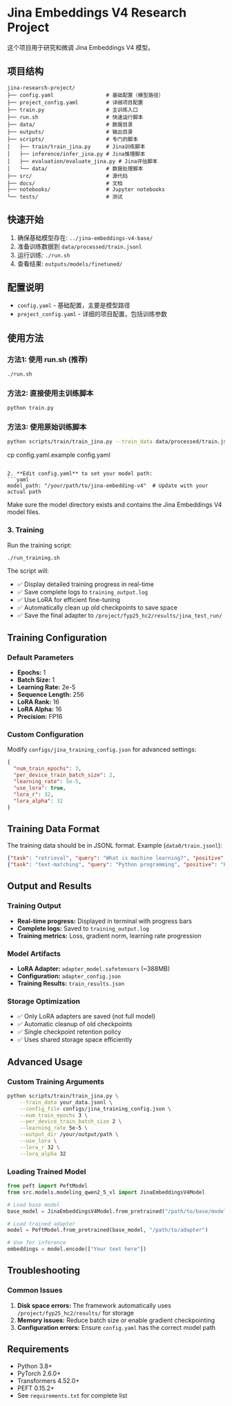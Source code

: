 # Jina Embeddings V4 Research Project

这个项目用于研究和微调 Jina Embeddings V4 模型。

## 项目结构

```
jina-research-project/
├── config.yaml                 # 基础配置（模型路径）
├── project_config.yaml         # 详细项目配置
├── train.py                    # 主训练入口
├── run.sh                      # 快速运行脚本
├── data/                       # 数据目录
├── outputs/                    # 输出目录  
├── scripts/                    # 专门的脚本
│   ├── train/train_jina.py     # Jina训练脚本
│   ├── inference/infer_jina.py # Jina推理脚本
│   ├── evaluation/evaluate_jina.py # Jina评估脚本
│   └── data/                   # 数据处理脚本
├── src/                        # 源代码
├── docs/                       # 文档
├── notebooks/                  # Jupyter notebooks
└── tests/                      # 测试
```

## 快速开始

1. 确保基础模型存在: `../jina-embeddings-v4-base/`
2. 准备训练数据到 `data/processed/train.jsonl`
3. 运行训练: `./run.sh`
4. 查看结果: `outputs/models/finetuned/`

## 配置说明

- `config.yaml` - 基础配置，主要是模型路径
- `project_config.yaml` - 详细的项目配置，包括训练参数

## 使用方法

### 方法1: 使用 run.sh (推荐)
```bash
./run.sh
```

### 方法2: 直接使用主训练脚本
```bash
python train.py
```

### 方法3: 使用原始训练脚本
```bash
python scripts/train/train_jina.py --train_data data/processed/train.jsonl [其他参数]
```
   cp config.yaml.example config.yaml
   ```

2. **Edit config.yaml** to set your model path:
   ```yaml
   model_path: "/your/path/to/jina-embedding-v4"  # Update with your actual path
   ```
   
   Make sure the model directory exists and contains the Jina Embeddings V4 model files.

### 3. Training

Run the training script:
```bash
./run_training.sh
```

The script will:
- ✅ Display detailed training progress in real-time
- ✅ Save complete logs to `training_output.log`
- ✅ Use LoRA for efficient fine-tuning
- ✅ Automatically clean up old checkpoints to save space
- ✅ Save the final adapter to `/project/fyp25_hc2/results/jina_test_run/`

## Training Configuration

### Default Parameters
- **Epochs:** 1
- **Batch Size:** 1
- **Learning Rate:** 2e-5
- **Sequence Length:** 256
- **LoRA Rank:** 16
- **LoRA Alpha:** 16
- **Precision:** FP16

### Custom Configuration

Modify `configs/jina_training_config.json` for advanced settings:
```json
{
  "num_train_epochs": 3,
  "per_device_train_batch_size": 2,
  "learning_rate": 5e-5,
  "use_lora": true,
  "lora_r": 32,
  "lora_alpha": 32
}
```

## Training Data Format

The training data should be in JSONL format. Example (`data0/train.jsonl`):
```json
{"task": "retrieval", "query": "What is machine learning?", "positive": "Machine learning is a subset of artificial intelligence...", "negative": "..."}
{"task": "text-matching", "query": "Python programming", "positive": "Python is a high-level programming language...", "negative": "..."}
```

## Output and Results

### Training Output
- **Real-time progress:** Displayed in terminal with progress bars
- **Complete logs:** Saved to `training_output.log`
- **Training metrics:** Loss, gradient norm, learning rate progression

### Model Artifacts
- **LoRA Adapter:** `adapter_model.safetensors` (~388MB)
- **Configuration:** `adapter_config.json`
- **Training Results:** `train_results.json`

### Storage Optimization
- ✅ Only LoRA adapters are saved (not full model)
- ✅ Automatic cleanup of old checkpoints
- ✅ Single checkpoint retention policy
- ✅ Uses shared storage space efficiently

## Advanced Usage

### Custom Training Arguments
```bash
python scripts/train/train_jina.py \
    --train_data your_data.jsonl \
    --config_file configs/jina_training_config.json \
    --num_train_epochs 3 \
    --per_device_train_batch_size 2 \
    --learning_rate 5e-5 \
    --output_dir /your/output/path \
    --use_lora \
    --lora_r 32 \
    --lora_alpha 32
```

### Loading Trained Model
```python
from peft import PeftModel
from src.models.modeling_qwen2_5_vl import JinaEmbeddingsV4Model

# Load base model
base_model = JinaEmbeddingsV4Model.from_pretrained("/path/to/base/model")

# Load trained adapter
model = PeftModel.from_pretrained(base_model, "/path/to/adapter")

# Use for inference
embeddings = model.encode(["Your text here"])
```

## Troubleshooting

### Common Issues

1. **Disk space errors:** The framework automatically uses `/project/fyp25_hc2/results/` for storage
2. **Memory issues:** Reduce batch size or enable gradient checkpointing
3. **Configuration errors:** Ensure `config.yaml` has the correct model path

## Requirements

- Python 3.8+
- PyTorch 2.6.0+
- Transformers 4.52.0+
- PEFT 0.15.2+
- See `requirements.txt` for complete list
